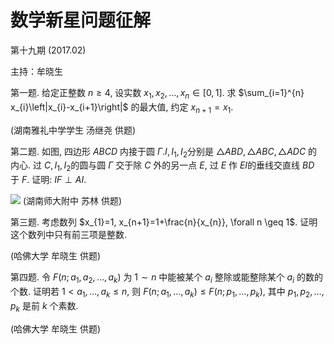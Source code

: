 # 数学新星问题征解 

第十九期 $(2017.02)$

主持：牟晓生

第一题. 给定正整数 $n \geq 4$, 设实数 $x_{1}, x_{2}, \ldots, x_{n} \in[0,1]$. 求 $\sum_{i=1}^{n} x_{i}\left|x_{i}-x_{i+1}\right|$ 的最大值, 约定 $x_{n+1}=x_{1}$.

(湖南雅礼中学学生 汤继尧 供题)

第二题. 如图, 四边形 $A B C D$ 内接于圆 $\Gamma . I, I_{1}, I_{2}$分别是 $\triangle A B D, \triangle A B C, \triangle A D C$ 的内心. 过 $C, I_{1}, I_{2}$的圆与圆 $\Gamma$ 交于除 $C$ 外的另一点 $E$, 过 $E$ 作 $E I$的垂线交直线 $B D$ 于 $F$. 证明: $I F \perp A I$.

![](https://cdn.mathpix.com/cropped/2024_02_26_c4b01fcd7436cebf4d9dg-1.jpg?height=317&width=494&top_left_y=1072&top_left_x=1249)
(湖南师大附中 苏林 供题)

第三题. 考虑数列 $x_{1}=1, x_{n+1}=1+\frac{n}{x_{n}}, \forall n \geq 1$. 证明这个数列中只有前三项是整数.

(哈佛大学 牟晓生 供题)

第四题. 令 $F\left(n ; a_{1}, a_{2}, \ldots, a_{k}\right)$ 为 $1 \sim n$ 中能被某个 $a_{i}$ 整除或能整除某个 $a_{i}$ 的数的个数. 证明若 $1<a_{1}, \ldots, a_{k} \leq n$, 则 $F\left(n ; a_{1}, \ldots, a_{k}\right) \leq F\left(n ; p_{1}, \ldots, p_{k}\right)$, 其中 $p_{1}, p_{2}, \ldots, p_{k}$ 是前 $k$ 个素数.

(哈佛大学 牟晓生 供题)

